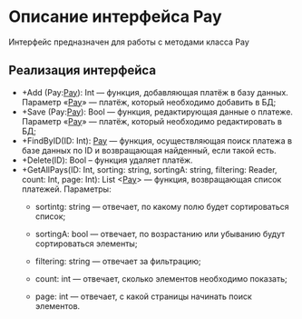# Описание интерфейса Pay
Интерфейс предназначен для работы с методами класса Pay

## Реализация интерфейса
* +Add (Pay:[Pay](https://github.com/gogganesko/Orho/blob/master/docs/Pay.md "объект класса Pay")): Int — функция, добавляющая платёж в базу данных. Параметр «[Pay](https://github.com/gogganesko/Orho/blob/master/docs/Pay.md "объект класса Pay")» — платёж, 
который необходимо добавить в БД;
* +Save (Pay:[Pay](https://github.com/gogganesko/Orho/blob/master/docs/Pay.md "объект класса Pay")): Bool — функция, редактирующая данные о платеже. Параметр «[Pay](https://github.com/gogganesko/Orho/blob/master/docs/Pay.md "объект класса Pay")» — 
платёж, который необходимо редактировать в БД;
* +FindByID(ID: Int): [Pay](https://github.com/gogganesko/Orho/blob/master/docs/Pay.md "объект класса Pay")  — функция, осуществляющая поиск платежа в базе данных по ID и возвращающая найденный, если такой есть. 
* +Delete(ID): Bool – функция удаляет платёж.
* +GetAllPays(ID: Int, sorting: string, sortingA: string, filtering: Reader, count: Int, page: Int): List <[Pay](https://github.com/gogganesko/Orho/blob/master/docs/Pay.md "объект класса Pay")> — функция, возвращающая список платежей. 
Параметры: 
	* sortintg: string — отвечает, по какому полю будет сортироваться список;
  
	* sortingA: bool — отвечает, по возрастанию или убыванию будут сортироваться элементы;
  
	* filtering: string — отвечает за фильтрацию;
  
	* count: int — отвечает, сколько элементов необходимо показать;
  
	* page: int — отвечает, с какой страницы начинать поиск элементов.
